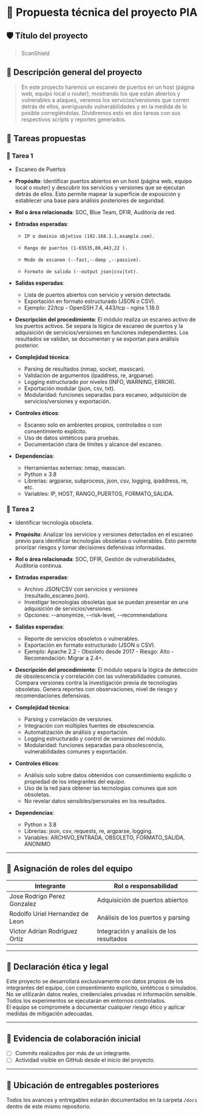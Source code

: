 # 🧩 Propuesta técnica del proyecto PIA

## 🛡️ Título del proyecto
> ScanShield

## 📌 Descripción general del proyecto
> En este proyecto haremos un escaneo de puertos en un host (página web, equipo local o router), mostrando los que están abiertos y vulnerables a ataques, veremos los servicios/versiones que corren detrás de ellos, averiguando vulnerabilidades y en la medida de lo posible corregiéndolas. Dividiremos esto en dos tareas con sus respectivos scripts y reportes generados.


## 🧪 Tareas propuestas

### 🔐 Tarea 1
- Escaneo de Puertos
- **Propósito**: 
  Identificar puertos abiertos en un host (página web, equipo local o router) y descubrir los servicios y versiones que se ejecutan detrás de ellos. 
  Esto permite mapear la superficie de exposición y establecer una base para análisis posteriores de seguridad.

- **Rol o área relacionada**: SOC, Blue Team, DFIR, Auditoría de red.

- **Entradas esperadas**: 
  - 	IP o dominio objetivo (192.168.1.1,example.com).
  - 	Rango de puertos (1-65535,80,443,22 ).
  - 	Modo de escaneo (--fast,--deep ,--passive).
  - 	Formato de salida (--output json|csv|txt).
- **Salidas esperadas**: 
  - Lista de puertos abiertos con servicio y versión detectada.
  - Exportación en formato estructurado (JSON  o CSV).
  - Ejemplo: 22/tcp - OpenSSH 7.4, 443/tcp - nginx 1.18.0 

- **Descripción del procedimiento**: 
El módulo realiza un escaneo activo de los puertos activos. Se separa la lógica de escaneo de puertos y la adquisición de 
servicios/versiones en funciones independientes. Los resultados se validan, se documentan y se exportan para análisis posterior.

- **Complejidad técnica**:
  - Parsing de resultados (nmap, socket, masscan).
  - Validación de argumentos (ipaddress, re, argparse).
  - Logging estructurado por niveles (INFO, WARNING, ERROR).
  - Exportación modular (json, csv, txt).
  - Modularidad: funciones separadas para escaneo, adquisición de servicios/versiones y exportación.

- **Controles éticos**:
  - Escaneo solo en ambientes propios, controlados o con consentimiento explícito.
  - Uso de datos sintéticos para pruebas.
  - Documentación clara de límites y alcance del escaneo.

- **Dependencias**:
  - Herramientas externas: nmap, masscan.
  - Python ≥ 3.8
  - Librerías: argparse, subprocess, json, csv, logging, ipaddress, re, etc.
  - Variables: IP, HOST, RANGO_PUERTOS, FORMATO_SALIDA.

### 🧭 Tarea 2
- Identificar tecnología obsoleta.
- **Propósito**: 
Analizar los servicios y versiones detectados en el escaneo previo para identificar tecnologías obsoletas o vulnerables. 
Esto permite priorizar riesgos y tomar decisiones defensivas informadas.

- **Rol o área relacionada**: SOC, DFIR, Gestión de vulnerabilidades, Auditoría continua.
  
- **Entradas esperadas**: 
  - Archivo JSON/CSV con servicios y versiones (resultado_escaneo.json).
  - Investigar tecnologías obsoletas que se puedan presentar en una adquisición de servicios/versiones.
  - Opciones: --anonymize, --risk-level, --recommendations

- **Salidas esperadas**: 
  - Reporte de servicios obsoletos o vulnerables.
  - Exportación en formato estructurado (JSON o CSV).
  - Ejemplo: Apache 2.2 - Obsoleto desde 2017 - Riesgo: Alto - Recomendación: Migrar a 2.4+.

- **Descripción del procedimiento**:
El módulo separa la lógica de detección de obsolescencia y correlación con las vulnerabilidades comunes. Compara versiones contra la investigación previa de tecnologías obsoletas. Genera reportes con observaciones, nivel de riesgo y recomendaciones defensivas.

- **Complejidad técnica**: 
  - Parsing y correlación de versiones.
  - Integración con múltiples fuentes de obsolescencia.
  - Automatización de análisis y exportación.
  - Logging estructurado y control de versiones del módulo.
  - Modularidad: funciones separadas para obsolescencia, vulnerabilidades comunes y exportación.

- **Controles éticos**: 
  - Análisis solo sobre datos obtenidos con consentimiento explicito o propiedad de los integrantes del equipo.
  - Uso de la red para obtener las tecnologías comunes que son obsoletas.
  - No revelar datos sensibles/personales en los resultados.

- **Dependencias**:
  - Python ≥ 3.8
  - Librerías: json, csv, requests, re, argparse, logging.
  - Variables: ARCHIVO_ENTRADA, OBSOLETO, FORMATO_SALIDA, ANONIMO


---

## 👥 Asignación de roles del equipo

| Integrante                       | Rol o responsabilidad                    |
|----------------------------------|------------------------------------------|
| Jose Rodrigo Perez Gonzalez      | Adquisición de puertos abiertos          |
| Rodolfo Uriel Hernandez de Leon  | Análisis de los puertos y parsing        |
| Victor Adrian Rodriguez Ortiz    | Integración y analisis de los resultados |

---

## 🔐 Declaración ética y legal

Este proyecto se desarrollará exclusivamente con datos propios de los integrantes del equipo, con consentimiento explícito, sintéticos o simulados. No se utilizarán datos reales, credenciales privadas ni información sensible. Todos los experimentos se ejecutarán en entornos controlados.  
El equipo se compromete a documentar cualquier riesgo ético y aplicar medidas de mitigación adecuadas.

---

## 🤝 Evidencia de colaboración inicial

- [ ] Commits realizados por más de un integrante.
- [ ] Actividad visible en GitHub desde el inicio del proyecto.

---

## 📁 Ubicación de entregables posteriores

Todos los avances y entregables estarán documentados en la carpeta `/docs` dentro de este mismo repositorio.
